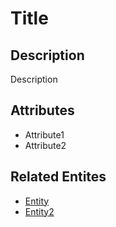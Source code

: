 # Title

## Description
Description

## Attributes
- Attribute1
- Attribute2

## Related Entites

- [Entity]()
- [Entity2]()
